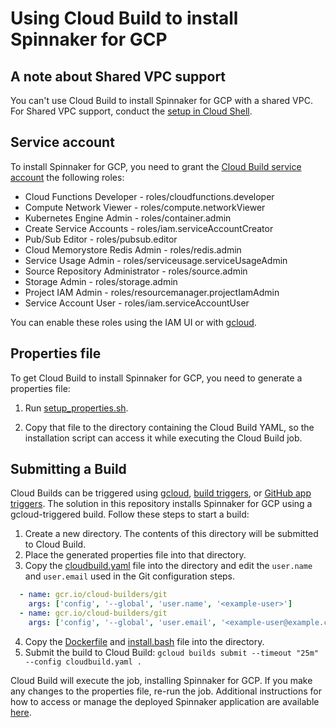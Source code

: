 # Using Cloud Build to install Spinnaker for GCP

## A note about Shared VPC support

You can't use Cloud Build to install Spinnaker for GCP with a shared VPC. For Shared VPC support, conduct the [setup in Cloud Shell](https://cloud.google.com/docs/ci-cd/spinnaker/spinnaker-for-gcp).

## Service account

To install Spinnaker for GCP, you need to grant the [Cloud Build service account](https://console.cloud.google.com/cloud-build/settings) the following roles:

- Cloud Functions Developer - roles/cloudfunctions.developer
- Compute Network Viewer - roles/compute.networkViewer
- Kubernetes Engine Admin - roles/container.admin 
- Create Service Accounts - roles/iam.serviceAccountCreator
- Pub/Sub Editor - roles/pubsub.editor
- Cloud Memorystore Redis Admin - roles/redis.admin
- Service Usage Admin - roles/serviceusage.serviceUsageAdmin
- Source Repository Administrator - roles/source.admin
- Storage Admin - roles/storage.admin
- Project IAM Admin - roles/resourcemanager.projectIamAdmin
- Service Account User - roles/iam.serviceAccountUser

You can enable these roles using the IAM UI or with [gcloud](https://cloud.google.com/sdk/gcloud/reference/projects/add-iam-policy-binding).

## Properties file

To get Cloud Build to install Spinnaker for GCP, you need to generate a properties file:

 1. Run [setup_properties.sh](../scripts/install/setup_properties.sh).
 
 1. Copy that file to the directory containing the Cloud Build YAML, so the installation script can access it while executing the Cloud Build job.

## Submitting a Build

Cloud Builds can be triggered using [gcloud](https://cloud.google.com/cloud-build/docs/running-builds/start-build-manually), [build triggers](https://cloud.google.com/cloud-build/docs/running-builds/automate-builds), or [GitHub app triggers](https://cloud.google.com/cloud-build/docs/create-github-app-triggers). The solution in this repository installs Spinnaker for GCP using a gcloud-triggered build. Follow these steps to start a build:

1. Create a new directory. The contents of this directory will be submitted to Cloud Build.
2. Place the generated properties file into that directory.
3. Copy the [cloudbuild.yaml](cloudbuild.yaml) file into the directory and edit the `user.name` and `user.email` used in the Git configuration steps.

```yaml
  - name: gcr.io/cloud-builders/git
    args: ['config', '--global', 'user.name', '<example-user>']
  - name: gcr.io/cloud-builders/git
    args: ['config', '--global', 'user.email', '<example-user@example.com>']
```

4. Copy the [Dockerfile](Dockerfile) and [install.bash](install.bash) file into the directory.
5. Submit the build to Cloud Build: `gcloud builds submit --timeout "25m"  --config cloudbuild.yaml .`

Cloud Build will execute the job, installing Spinnaker for GCP. If you make any changes to the properties file, re-run the job. Additional instructions for how to access or manage the deployed Spinnaker application are available [here](https://cloud.google.com/docs/ci-cd/spinnaker/spinnaker-for-gcp#access_spinnaker).
